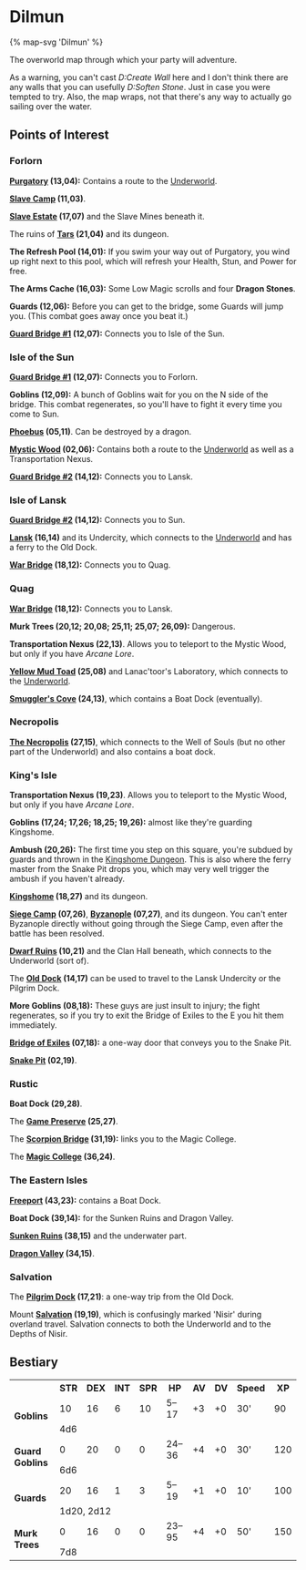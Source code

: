 # Dilmun

{% map-svg 'Dilmun' %}

The overworld map through which your party will adventure.

As a warning, you can't cast *D:Create Wall* here and I don't think there are any walls that you can usefully *D:Soften Stone*. Just in case you were tempted to try. Also, the map wraps, not that there's any way to actually go sailing over the water.

## Points of Interest

### Forlorn

**[Purgatory](/dragon-wars/maps/purgatory) (13,04):** Contains a route to the [Underworld](/dragon-wars/maps/magan-underworld).

**[Slave Camp](/dragon-wars/maps/slave-camp) (11,03)**.

**[Slave Estate](/dragon-wars/maps/slave-estate) (17,07)** and the Slave Mines beneath it.

The ruins of **[Tars](/dragon-wars/maps/tars-ruins) (21,04)** and its dungeon.

**The Refresh Pool (14,01):** If you swim your way out of Purgatory, you wind up right next to this pool, which will refresh your Health, Stun, and Power for free.

**The Arms Cache (16,03):** Some Low Magic scrolls and four **Dragon Stones**.

**Guards (12,06):** Before you can get to the bridge, some Guards will jump you. (This combat goes away once you beat it.)

**[Guard Bridge #1](/dragon-wars/maps/guard-bridge-1) (12,07):** Connects you to Isle of the Sun.

### Isle of the Sun

**[Guard Bridge #1](/dragon-wars/maps/guard-bridge-1) (12,07):** Connects you to Forlorn.

**Goblins (12,09):** A bunch of Goblins wait for you on the N side of the bridge. This combat regenerates, so you'll have to fight it every time you come to Sun.

**[Phoebus](/dragon-wars/maps/phoebus) (05,11)**. Can be destroyed by a dragon.

**[Mystic Wood](/dragon-wars/maps/mystic-wood) (02,06):** Contains both a route to the [Underworld](/dragon-wars/maps/magan-underworld) as well as a Transportation Nexus.

**[Guard Bridge #2](/dragon-wars/maps/guard-bridge-2) (14,12):** Connects you to Lansk.

### Isle of Lansk

**[Guard Bridge #2](/dragon-wars/maps/guard-bridge-2) (14,12):** Connects you to Sun.

**[Lansk](/dragon-wars/maps/lansk) (16,14)** and its Undercity, which connects to the [Underworld](/dragon-wars/maps/magan-underworld) and has a ferry to the Old Dock.

**[War Bridge](/dragon-wars/maps/war-bridge) (18,12):** Connects you to Quag.

### Quag

**[War Bridge](/dragon-wars/maps/war-bridge) (18,12):** Connects you to Lansk.

**Murk Trees (20,12; 20,08; 25,11; 25,07; 26,09):** Dangerous.

**Transportation Nexus (22,13)**. Allows you to teleport to the Mystic Wood, but only if you have *Arcane Lore*.

**[Yellow Mud Toad](/dragon-wars/maps/mud-toad) (25,08)** and Lanac'toor's Laboratory, which connects to the [Underworld](/dragon-wars/maps/magan-underworld).

**[Smuggler's Cove](/dragon-wars/maps/smugglers-cove) (24,13)**, which contains a Boat Dock (eventually).

### Necropolis

**[The Necropolis](/dragon-wars/maps/necropolis) (27,15)**, which connects to the Well of Souls (but no other part of the Underworld) and also contains a boat dock.

### King's Isle

**Transportation Nexus (19,23)**. Allows you to teleport to the Mystic Wood, but only if you have *Arcane Lore*.

**Goblins (17,24; 17,26; 18,25; 19,26):** almost like they're guarding Kingshome.

**Ambush (20,26):** The first time you step on this square, you're subdued by guards and thrown in the [Kingshome Dungeon](/dragon-wars/maps/kingshome-dungeon). This is also where the ferry master from the Snake Pit drops you, which may very well trigger the ambush if you haven't already.

**[Kingshome](/dragon-wars/maps/kingshome) (18,27)** and its dungeon.

**[Siege Camp](/dragon-wars/maps/siege-camp) (07,26)**, **[Byzanople](/dragon-wars/maps/byzanople) (07,27)**, and its dungeon. You can't enter Byzanople directly without going through the Siege Camp, even after the battle has been resolved.

**[Dwarf Ruins](/dragon-wars/maps/dwarf-ruins) (10,21)** and the Clan Hall beneath, which connects to the Underworld (sort of).

The **[Old Dock](/dragon-wars/maps/old-dock) (14,17)** can be used to travel to the Lansk Undercity or the Pilgrim Dock.

**More Goblins (08,18):** These guys are just insult to injury; the fight regenerates, so if you try to exit the Bridge of Exiles to the E you hit them immediately.

**[Bridge of Exiles](/dragon-wars/maps/bridge-of-exiles) (07,18):** a one-way door that conveys you to the Snake Pit.

**[Snake Pit](/dragon-wars/maps/snake-pit) (02,19)**.

### Rustic

**Boat Dock (29,28)**.

The **[Game Preserve](/dragon-wars/maps/game-preserve) (25,27)**.

The **[Scorpion Bridge](/dragon-wars/maps/scorpion-bridge) (31,19):** links you to the Magic College.

The **[Magic College](/dragon-wars/maps/magic-college) (36,24)**.

### The Eastern Isles

**[Freeport](/dragon-wars/maps/freeport) (43,23):** contains a Boat Dock.

**Boat Dock (39,14):** for the Sunken Ruins and Dragon Valley.

**[Sunken Ruins](/dragon-wars/maps/sunken-ruins) (38,15)** and the underwater part.

**[Dragon Valley](/dragon-wars/maps/dragon-valley) (34,15)**.

### Salvation

The **[Pilgrim Dock](/dragon-wars/maps/pilgrim-dock) (17,21)**: a one-way trip from the Old Dock.

Mount **[Salvation](/dragon-wars/maps/salvation) (19,19)**, which is confusingly marked 'Nisir' during overland travel. Salvation connects to both the Underworld and to the Depths of Nisir.

## Bestiary

<table>
  <tr>
    <th></th>
    <th>STR</th>
    <th>DEX</th>
    <th>INT</th>
    <th>SPR</th>
    <th>HP</th>
    <th>AV</th>
    <th>DV</th>
    <th>Speed</th>
    <th>XP</th>
  </tr>
  <tr>
    <td rowspan=2><b>Goblins</b></td>
    <td class="c">10</td>
    <td class="c">16</td>
    <td class="c">6</td>
    <td class="c">10</td>
    <td class="c">5&ndash;17</td>
    <td class="c">+3</td>
    <td class="c">+0</td>
    <td class="c">30'</td>
    <td class="c">90</td>
  </tr><tr>
    <td colspan="10">4d6</td>
  </tr>
  <tr>
    <td rowspan=2><b>Guard Goblins</b></td>
    <td class="c">0</td>
    <td class="c">20</td>
    <td class="c">0</td>
    <td class="c">0</td>
    <td class="c">24&ndash;36</td>
    <td class="c">+4</td>
    <td class="c">+0</td>
    <td class="c">30'</td>
    <td class="c">120</td>
  </tr><tr>
    <td colspan="10">6d6</td>
  </tr>
  <tr>
    <td rowspan=2><b>Guards</b></td>
    <td class="c">20</td>
    <td class="c">16</td>
    <td class="c">1</td>
    <td class="c">3</td>
    <td class="c">5&ndash;19</td>
    <td class="c">+1</td>
    <td class="c">+0</td>
    <td class="c">10'</td>
    <td class="c">100</td>
  </tr><tr>
    <td colspan="10">1d20, 2d12</td>
  </tr>
  <tr>
    <td rowspan=2><b>Murk Trees</b></td>
    <td class="c">0</td>
    <td class="c">16</td>
    <td class="c">0</td>
    <td class="c">0</td>
    <td class="c">23&ndash;95</td>
    <td class="c">+4</td>
    <td class="c">+0</td>
    <td class="c">50'</td>
    <td class="c">150</td>
  </tr><tr>
    <td colspan="10">7d8</td>
  </tr>
</table>

